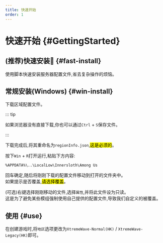```yaml
---
title: 快速开始
order: 1
---
```


# 快速开始 {#GettingStarted}

## (推荐)快速安装:tada: {#fast-install}

使用脚本快速安装服务器配置文件,省去复杂操作的烦恼。

<Links
:items="[
 {
   name: '下载快速安装脚本(Windows)',
   desc: '版本1.1.4,相关服务由XtremeAPI提供',        
   link: 'https://api.xtreme.net.cn/Docs/Server/DownloadServerRegion-1.4.4.bat',
   icon: 'material-symbols:download-rounded'
 }
]"
/>

## 常规安装(Windows) {#win-install}

下载区域配置文件。

<Links
:items="[
 {
   name: '下载区域配置文件',
   desc: '相关服务由XtremeAPI提供',        
   link: 'https://api.xtreme.net.cn/Docs/Server/regionInfo.json',
   icon: 'material-symbols:download-rounded'
 }
]"
/>

::: tip

如果浏览器没有直接下载,你也可以通过`Ctrl` + `S`保存文件。

:::

下载完成后,将其重命名为`regionInfo.json`,<mark>这是必须的</mark>。

按下`Win` + `R`打开运行,粘贴下方内容:

```[文件资源管理器]
%APPDATA%\..\LocalLow\Innersloth\Among Us
```

回车确定,随后将刚刚下载的配置文件移动到打开的文件夹中。\
如果提示是否覆盖,<mark>请选择覆盖</mark>。

(可选)右键选择刚刚移动的文件,选择`属性`,并将此文件设为只读。\
这是为了避免某些模组强制使用自己提供的配置文件,导致我们自定义的被覆盖。

## 使用 {#use}

在创建游戏时,将`地区`选项更改为`XtremeWave-Normal(HK)` / `XtremeWave-Legacy(HK)`即可。